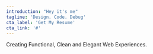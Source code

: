 ```yaml
---
introduction: "Hey it's me"
tagline: 'Design. Code. Debug'
cta_label: 'Get My Resume'
cta_link: '#'
---
```


Creating Functional, Clean and Elegant Web Experiences.
